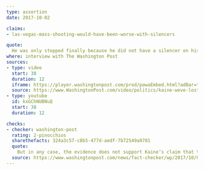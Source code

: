 ```yaml
---
type: assertion
date: 2017-10-02

claims:
- las-vegas-mass-shooting-would-have-been-worse-with-silencers

quote:
  He was only stopped finally because he did not have a silencer on his weapon. And the sound drew people to the place where he was ultimately stopped. Can you imagine what this would have been if he had silencers on these weapons?
where: interview with The Washington Post
sources:
- type: video
  start: 38
  duration: 12
  iframe: https://player.washingtonpost.com/prod/powaEmbed.html?adBar=true&autoinit=true&org=wapo&playthrough=true&uuid=d11c4f8c-a7a5-11e7-9a98-07140d2eed02
  source: https://www.WashingtonPost.com/video/politics/kaine-weve-lost-our-minds-on-gun-policies/2017/10/02/d11c4f8c-a7a5-11e7-9a98-07140d2eed02_video.html
- type: youtube
  id: kxGChNUBNuQ
  start: 38
  duration: 12

checks:
- checker: washington-post
  rating: 2-pinocchios
  sharethefacts: 324a3c57-c8b5-477d-aedf-7b72549a9701
  quote:
    But in any case, the evidence does not support Kaine’s claim that the shooter was "only stopped" because he did not have suppressors on his weapons. That's exaggerated and could leave a misleading impression on people only familiar with silencers in the movies. The crowd under attack might have had trouble establishing the location of the shooter if he had silencers, but he fired from a hotel filled with guests who almost certainly would have heard 132 decibels from the floors above and below the attack.
  source: https://www.washingtonpost.com/news/fact-checker/wp/2017/10/04/tim-kaines-claim-the-las-vegas-shooter-was-only-stopped-because-he-lacked-a-silencer/
---
```

